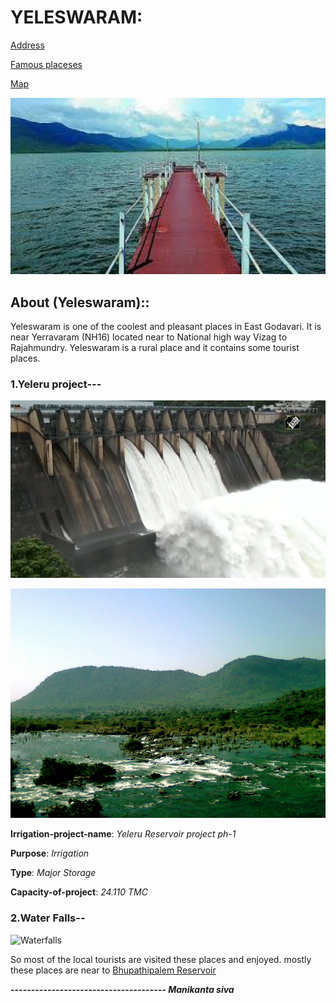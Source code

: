 # YELESWARAM:                                           
[Address](add.md)

 [Famous placeses](pic.md )

   [Map](https://www.google.com/maps/search/yeleswaram+yeleru+project/@17.3106141,82.0169757,12z/data=!3m1!4b1)                

<!-- ![yleswaram-pic](elsm-1.jpg )      -->

 <img src="elsm-1.jpg" alt="Yeleswaram project image" style="width:900px ;" >

## About (Yeleswaram)::
 Yeleswaram is one of the coolest and pleasant places in East Godavari.
 It is near Yerravaram (NH16) located near to  National high way Vizag to Rajahmundry.
 Yeleswaram is a rural place and it contains some tourist places.
   
### 1.Yeleru project---
   
![yeleru](yeleru-1.jpg)

 <!--![Yeleru](yeleru-3.jpg) -->
 <img src="Yeleru_river.jpg" alt="Yeleswaram project image" style="width:900px ;" >


 **Irrigation-project-name**: _Yeleru Reservoir project ph-1_

 **Purpose**: _Irrigation_

 **Type**: _Major Storage_

 **Capacity-of-project**: _24.110 TMC_


### 2.Water Falls--

 ![Waterfalls](ylsm-waterfalls.jpeg)

 So most of the local tourists are visited these places and enjoyed.
 mostly these places are near to [Bhupathipalem Reservoir](Bhupathi.jpeg)


 **-------------------------------------- _Manikanta siva_**